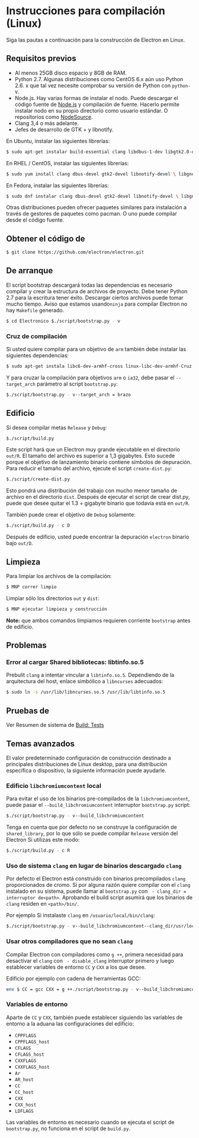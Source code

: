 # Instrucciones para compilación (Linux)

Siga las pautas a continuación para la construcción de Electron en Linux.

## Requisitos previos

* Al menos 25GB disco espacio y 8GB de RAM.
* Python 2.7. Algunas distribuciones como CentOS 6.x aún uso Python 2.6. x que tal vez necesite comprobar su versión de Python con `python-V`.
* Node.js. Hay varias formas de instalar el nodo. Puede descargar el código fuente de [Node.js](http://nodejs.org) y compilación de fuente. Hacerlo permite instalar nodo en su propio directorio como usuario estándar. O repositorios como [NodeSource](https://nodesource.com/blog/nodejs-v012-iojs-and-the-nodesource-linux-repositories).
* Clang 3,4 o más adelante.
* Jefes de desarrollo de GTK + y libnotify.

En Ubuntu, instalar las siguientes librerías:

```bash
$ sudo apt-get instalar build-essential clang libdbus-1-dev libgtk2.0-dev \ libnotify-dev libgnome-llavero-dev libgconf2-dev \ libcups2-dev de libcap-dev libasound2-dev libxtst-dev \ libxss1 libnss3-dev gcc-multilib g ++-enrollamiento multilib \ gperf bisonte
```

En RHEL / CentOS, instalar las siguientes librerías:

```bash
$ sudo yum install clang dbus-devel gtk2-devel libnotify-devel \ libgnome-llavero-devel xorg-x11-servidor-utils libcap-devel \ tazas-devel libXtst-devel alsa-lib-devel libXrandr-devel \ GConf2-devel nss-devel
```

En Fedora, instalar las siguientes librerías:

```bash
$ sudo dnf instalar clang dbus-devel gtk2-devel libnotify-devel \ libgnome-llavero-devel xorg-x11-servidor-utils libcap-devel \ tazas-devel libXtst-devel alsa-lib-devel libXrandr-devel \ GConf2-devel nss-devel
```

Otras distribuciones pueden ofrecer paquetes similares para instalación a través de gestores de paquetes como pacman. O uno puede compilar desde el código fuente.

## Obtener el código de

```bash
$ git clone https://github.com/electron/electron.git
```

## De arranque

El script bootstrap descargará todas las dependencias es necesario compilar y crear la estructura de archivos de proyecto. Debe tener Python 2.7 para la escritura tener éxito. Descargar ciertos archivos puede tomar mucho tiempo. Aviso que estamos usando`ninja` para compilar Electron no hay `Makefile` generado.

```bash
$ cd Electronico $./script/bootstrap.py - v
```

### Cruz de compilación

Si usted quiere compilar para un objetivo de `arm` también debe instalar las siguientes dependencias:

```bash
$ sudo apt-get instala libc6-dev-armhf-cross linux-libc-dev-armhf-Cruz \ g ++-arm-linux-gnueabihf
```

Y para cruzar la compilación para objetivos `arm` o `ia32`, debe pasar el `--target_arch` parámetro al script `bootstrap.py`:

```bash
$./script/bootstrap.py - v--target_arch = brazo
```

## Edificio

Si desea compilar metas `Release` y `Debug`:

```bash
$./script/build.py
```

Este script hará que un Electron muy grande ejecutable en el directorio `out/R`. El tamaño del archivo es superior a 1,3 gigabytes. Esto sucede porque el objetivo de lanzamiento binario contiene símbolos de depuración. Para reducir el tamaño del archivo, ejecute el script `create-dist.py`:

```bash
$./script/create-dist.py
```

Esto pondrá una distribución del trabajo con mucho menor tamaño de archivo en el directorio `dist`. Después de ejecutar el script de crear dist.py, puede que desee quitar el 1.3 + gigabyte binario que todavía está en `out/R`.

También puede crear el objetivo de `Debug` solamente:

```bash
$./script/build.py - c D
```

Después de edificio, usted puede encontrar la depuración `electron` binario bajo `out/D`.

## Limpieza

Para limpiar los archivos de la compilación:

```bash
$ MNP correr limpio
```

Limpiar sólo los directorios `out` y `dist`:

```bash
$ MNP ejecutar limpieza y construcción
```

**Note:** que ambos comandos limpiamos requieren corriente `bootstrap` antes de edificio.

## Problemas

### Error al cargar Shared bibliotecas: libtinfo.so.5

Prebulit `clang` a intentar vincular a `libtinfo.so.5`. Dependiendo de la arquitectura del host, enlace simbólico a `libncurses` adecuados:

```bash
$ sudo ln -s /usr/lib/libncurses.so.5 /usr/lib/libtinfo.so.5
```

## Pruebas de

Ver Resumen de sistema de [Build: Tests](build-system-overview.md#tests)

## Temas avanzados

El valor predeterminado configuración de construcción destinado a principales distribuciones de Linux desktop, para una distribución específica o dispositivo, la siguiente información puede ayudarle.

### Edificio `libchromiumcontent` local

Para evitar el uso de los binarios pre-compilados de la `libchromiumcontent`, puede pasar el `--build_libchromiumcontent` interruptor `bootstrap.py` script:

```bash
$./script/bootstrap.py - v--build_libchromiumcontent
```

Tenga en cuenta que por defecto no se construye la configuración de `shared_library`, por lo que sólo se puede compilar `Release` versión del Electron Si utilizas este modo:

```bash
$./script/build.py - c R
```

### Uso de sistema `clang` en lugar de binarios descargado `clang`

Por defecto el Electron está construido con binarios precompilados `clang` proporcionados de cromo. Si por alguna razón quiere compilar con el `clang` instalado en su sistema, puede llamar al `bootstrap.py` con ` - clang_dir = interruptor de<path>`. Aprobando el build script asumirá que los binarios de `clang` residen en `<path>/bin/`.

Por ejemplo Si instalaste `clang` en `/usuario/local/bin/clang`:

```bash
$./script/bootstrap.py - v--build_libchromiumcontent--clang_dir/usr/local $./script/build.py - c R
```

### Usar otros compiladores que no sean `clang`

Compilar Electron con compiladores como `g ++`, primera necesidad para desactivar el `clang` con ` - disable_clang` interruptor primero y luego establecer variables de entorno `CC` y `CXX` a los que desee.

Edificio por ejemplo con cadena de herramientas GCC:

```bash
env $ CC = gcc CXX = g ++./script/bootstrap.py - v--build_libchromiumcontent--disable_clang $./script/build.py - c R
```

### Variables de entorno

Aparte de `CC` y `CXX`, también puede establecer siguiendo las variables de entorno a la aduana las configuraciones del edificio:

* `CPPFLAGS`
* `CPPFLAGS_host`
* `CFLAGS`
* `CFLAGS_host`
* `CXXFLAGS`
* `CXXFLAGS_host`
* `Ar`
* `AR_host`
* `CC`
* `CC_host`
* `CXX`
* `CXX_host`
* `LDFLAGS`

Las variables de entorno es necesario cuando se ejecuta el script de `bootstrap.py`, no funciona en el script de `build.py`.